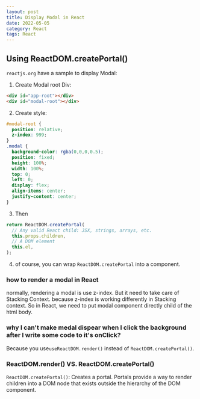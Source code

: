 ```yaml
---
layout: post
title: Display Modal in React
date: 2022-05-05
category: React
tags: React
---
```


## Using ReactDOM.createPortal()

`reactjs.org` have a sample to display Modal:
1. Create Modal root Div:
```html
<div id="app-root"></div>
<div id="modal-root"></div>
```

2. Create style:
```css
#modal-root {
  position: relative;
  z-index: 999;
}
.modal {
  background-color: rgba(0,0,0,0.5);
  position: fixed;
  height: 100%;
  width: 100%;
  top: 0;
  left: 0;
  display: flex;
  align-items: center;
  justify-content: center;
}
```
3. Then  
```js
return ReactDOM.createPortal(
  // Any valid React child: JSX, strings, arrays, etc.
  this.props.children,
  // A DOM element
  this.el,
); 
```
4. of course, you can wrap `ReactDOM.createPortal` into a component.

### how to render a modal in React
normally, rendering a modal is use z-index. But it need to take care of Stacking Context. because z-index is working differently in Stacking context. 
So in React, we need to put modal component directly child of the html body.
 
### why I can't make medal dispear when I click the background after I write some code to it's onClick? 
Because you use`useReactDOM.render()` instead of `ReactDOM.createPortal()`.

### ReactDOM.render() VS. ReactDOM.createPortal()
`ReactDOM.createPortal()`: Creates a portal. 
Portals provide a way to render children into a DOM node that exists outside the hierarchy of the DOM component.